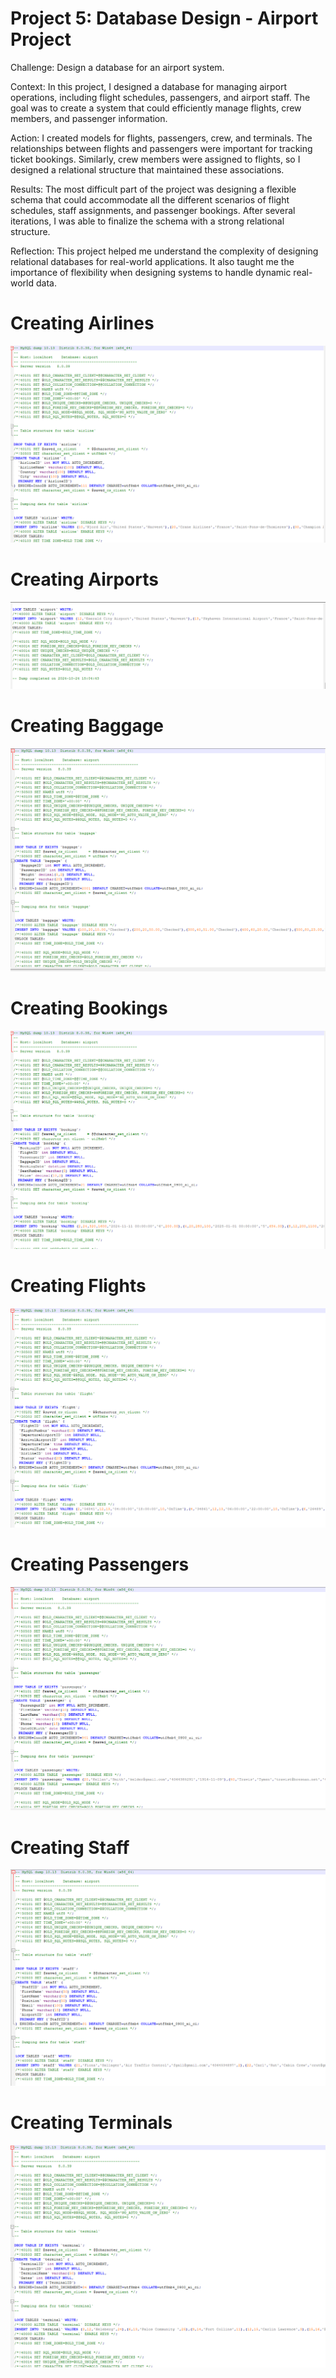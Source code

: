 # Project 5: Database Design - Airport Project
Challenge: Design a database for an airport system.

Context: In this project, I designed a database for managing airport operations, including flight schedules, passengers, and airport staff. The goal was to create a system that could efficiently manage flights, crew members, and passenger information.

Action: I created models for flights, passengers, crew, and terminals. The relationships between flights and passengers were important for tracking ticket bookings. Similarly, crew members were assigned to flights, so I designed a relational structure that maintained these associations.

Results: The most difficult part of the project was designing a flexible schema that could accommodate all the different scenarios of flight schedules, staff assignments, and passenger bookings. After several iterations, I was able to finalize the schema with a strong relational structure.

Reflection: This project helped me understand the complexity of designing relational databases for real-world applications. It also taught me the importance of flexibility when designing systems to handle dynamic real-world data.

 # Creating Airlines
 <img src="https://github.com/oliviaelder/Project-5/raw/main/Airline%20Screenshot.png" alt="Airline Screenshot" style="max-width: 100%; height: auto;">

 # Creating Airports
 <img src="https://github.com/oliviaelder/Project-5/raw/main/Airport%20Screenshot.png" alt="Airport Screenshot" style="max-width: 100%; height: auto;">

 # Creating Baggage
  <img src="https://github.com/oliviaelder/Project-5/raw/main/Baggage%20Screenshot.png" alt="Baggage Screenshot" style="max-width: 100%; height: auto;">

 # Creating Bookings
  <img src="https://github.com/oliviaelder/Project-5/raw/main/Booking%20Screenshot.png" alt="Booking Screenshot" style="max-width: 100%; height: auto;">

 # Creating Flights
 <img src="https://github.com/oliviaelder/Project-5/raw/main/Flights%20Screenshot.png" alt="Flights Screenshot" style="max-width: 100%; height: auto;">

 # Creating Passengers
  <img src="https://github.com/oliviaelder/Project-5/raw/main/Passenger%20Screenshot.png" alt="Passenger Screenshot" style="max-width: 100%; height: auto;">

 # Creating Staff
 <img src="https://github.com/oliviaelder/Project-5/raw/main/Staff%20Screenshot.png" alt="Staff Screenshot" style="max-width: 100%; height: auto;">

 # Creating Terminals
  <img src="https://github.com/oliviaelder/Project-5/raw/main/Terminal%20Screenshot.png" alt="Terminal Screenshot" style="max-width: 100%; height: auto;">

   

        
